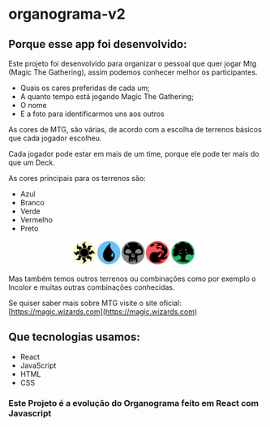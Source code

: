 # organograma-v2

## Porque esse app foi desenvolvido:

Este projeto foi desenvolvido para organizar o pessoal que quer jogar Mtg (Magic The Gathering), assim podemos conhecer melhor os participantes.

- Quais os cares preferidas de cada um;
- A quanto tempo está jogando Magic The Gathering;
- O nome 
- E a foto para identificarmos uns aos outros

As cores de MTG, são várias, de acordo com a escolha de terrenos básicos que cada jogador escolheu.

Cada jogador pode estar em mais de um time, porque ele pode ter mais do que um Deck.

As cores principais para os terrenos são:

- Azul
- Branco
- Verde
- Vermelho
- Preto

<p align="center">
<img src="readme/principal-basic-land-colors.png" style="width:50%;" />
</p>

Mas também temos outros terrenos ou combinações como por exemplo o Incolor e muitas outras combinações conhecidas.

Se quiser saber mais sobre MTG visite o site oficial: [https://magic.wizards.com](https://magic.wizards.com)


## Que tecnologias usamos:

- React
- JavaScript
- HTML
- CSS

### Este Projeto é a evolução do Organograma feito em React com Javascript




